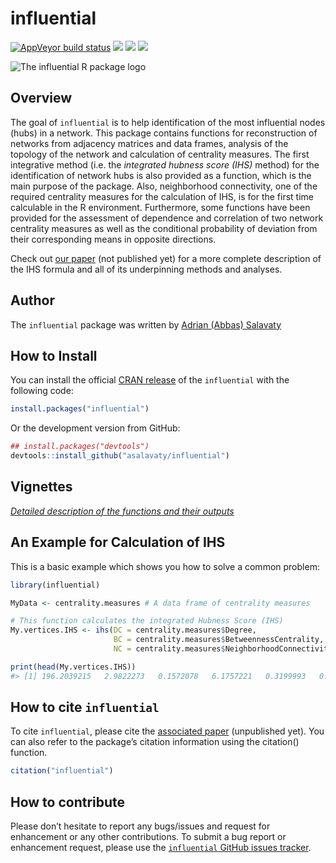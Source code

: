 
<!-- README.md is generated from README.Rmd. Please edit that file -->

# influential

<!-- badges: start -->

[![AppVeyor build
status](https://ci.appveyor.com/api/projects/status/github/asalavaty/influential?branch=master&svg=true)](https://ci.appveyor.com/project/asalavaty/influential)
[![](https://www.r-pkg.org/badges/version/influential?color=blue)](https://cran.r-project.org/package=influential)
[![](http://cranlogs.r-pkg.org/badges/grand-total/influential?color=green)](https://cran.r-project.org/package=influential)
[![](https://img.shields.io/badge/First%20integrative%20method%20for-Hub%20identification-blue.svg)](XXX.XXX/unpublished)
<!-- badges: end -->

![The influential R package
logo](https://github.com/asalavaty/influential/blob/master/logo.png)

## Overview

The goal of `influential` is to help identification of the most
influential nodes (hubs) in a network. This package contains functions
for reconstruction of networks from adjacency matrices and data frames,
analysis of the topology of the network and calculation of centrality
measures. The first integrative method (i.e. the *integrated hubness
score (IHS)* method) for the identification of network hubs is also
provided as a function, which is the main purpose of the package. Also,
neighborhood connectivity, one of the required centrality measures for
the calculation of IHS, is for the first time calculable in the R
environment. Furthermore, some functions have been provided for the
assessment of dependence and correlation of two network centrality
measures as well as the conditional probability of deviation from their
corresponding means in opposite directions.

Check out [our paper](https://XXX.YYY) (not published yet) for a more
complete description of the IHS formula and all of its underpinning
methods and analyses.

## Author

The `influential` package was written by [Adrian (Abbas)
Salavaty](https://www.AbbasSalavaty.com)

## How to Install

You can install the official [CRAN
release](https://cran.r-project.org/package=influential) of the
`influential` with the following code:

``` r
install.packages("influential")
```

Or the development version from GitHub:

``` r
## install.packages("devtools")
devtools::install_github("asalavaty/influential")
```

## Vignettes

[*Detailed description of the functions and their
outputs*](https://github.com/asalavaty/influential/blob/master/vignettes/Vignettes.md)

## An Example for Calculation of IHS

This is a basic example which shows you how to solve a common problem:

``` r
library(influential)

MyData <- centrality.measures # A data frame of centrality measures

# This function calculates the integrated Hubness Score (IHS)
My.vertices.IHS <- ihs(DC = centrality.measures$Degree,
                       BC = centrality.measures$BetweennessCentrality,
                       NC = centrality.measures$NeighborhoodConnectivity)

print(head(My.vertices.IHS))
#> [1] 196.2039215   2.9822273   0.1572078   6.1757221   0.3199993   0.5095222
```

## How to cite `influential`

To cite `influential`, please cite the [associated
paper](https://XXX.YYY) (unpublished yet). You can also refer to the
package’s citation information using the citation() function.

``` r
citation("influential")
```

## How to contribute

Please don’t hesitate to report any bugs/issues and request for
enhancement or any other contributions. To submit a bug report or
enhancement request, please use the [`influential` GitHub issues
tracker](https://github.com/asalavaty/influential/issues).
